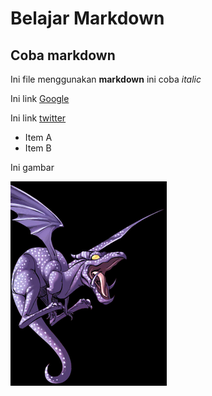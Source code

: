 
# Belajar Markdown

## Coba markdown

Ini file menggunakan **markdown** ini coba _italic_

Ini link [Google](https://google.com)

Ini link [twitter](https://twitter.com)

- Item A
- Item B


Ini gambar 

![Image Name](./assets/image/head.png)



